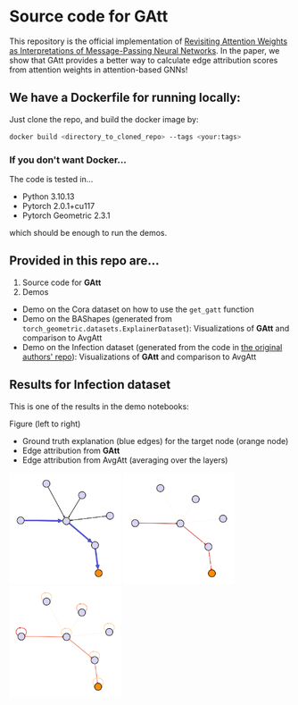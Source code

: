 # Source code for GAtt

This repository is the official implementation of [Revisiting Attention Weights as Interpretations of Message-Passing Neural Networks](https://arxiv.org/abs/2030.12345](https://arxiv.org/abs/2406.04612)). In the paper, we show that GAtt provides a better way to calculate edge attribution scores from attention weights in attention-based GNNs!

## We have a Dockerfile for running locally:

Just clone the repo, and build the docker image by:

```bash
docker build <directory_to_cloned_repo> --tags <your:tags>
```

### If you don't want Docker...

The code is tested in...
- Python 3.10.13
- Pytorch 2.0.1+cu117
- Pytorch Geometric 2.3.1

which should be enough to run the demos.

## Provided in this repo are...
1. Source code for **GAtt**
2. Demos
- Demo on the Cora dataset on how to use the `get_gatt` function
- Demo on the BAShapes (generated from `torch_geometric.datasets.ExplainerDataset`): Visualizations of **GAtt** and comparison to AvgAtt
- Demo on the Infection dataset (generated from the code in [the original authors' repo](https://github.com/m30m/gnn-explainability)): Visualizations of **GAtt** and comparison to AvgAtt

## Results for Infection dataset

This is one of the results in the demo notebooks:

Figure (left to right)
- Ground truth explanation (blue edges) for the target node (orange node)
- Edge attribution from **GAtt**
- Edge attribution from AvgAtt (averaging over the layers)

<p float="left">
  <img src="/Figures/Infection_3L_ground_truth.png" width="200" />
  <img src="/Figures/Infection_3L_GAtt.png" width="200" /> 
  <img src="/Figures/Infection_3L_AvgAtt.png" width="200" />
</p>
